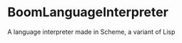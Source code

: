 BoomLanguageInterpreter
=======================

A language interpreter made in Scheme, a variant of Lisp
